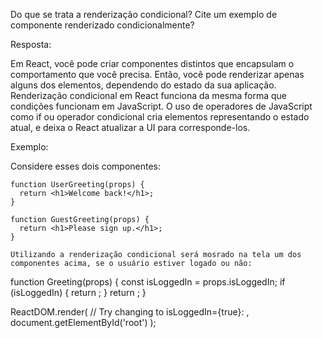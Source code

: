 Do que se trata a renderização condicional? Cite um exemplo de componente renderizado condicionalmente?

Resposta:

Em React, você pode criar componentes distintos que encapsulam o comportamento que você precisa. Então, você pode renderizar apenas alguns dos elementos, dependendo do estado da sua aplicação.
Renderização condicional em React funciona da mesma forma que condições funcionam em JavaScript. O uso de operadores de JavaScript como if ou operador condicional cria elementos representando o estado atual, e deixa o React atualizar a UI para corresponde-los.

Exemplo:

Considere esses dois componentes:

```
function UserGreeting(props) {
  return <h1>Welcome back!</h1>;
}

function GuestGreeting(props) {
  return <h1>Please sign up.</h1>;
}

Utilizando a renderização condicional será mosrado na tela um dos componentes acima, se o usuário estiver logado ou não:

```
function Greeting(props) {
  const isLoggedIn = props.isLoggedIn;
  if (isLoggedIn) {
    return <UserGreeting />;
  }
  return <GuestGreeting />;
}

ReactDOM.render(
  // Try changing to isLoggedIn={true}:
  <Greeting isLoggedIn={false} />,
  document.getElementById('root')
);


